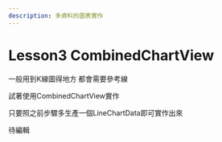 ```yaml
---
description: 多資料的圖表實作
---
```


# Lesson3 CombinedChartView

一般用到K線圖得地方 都會需要參考線

試著使用CombinedChartView實作

只要照之前步驟多生產一個LineChartData即可實作出來

待編輯

